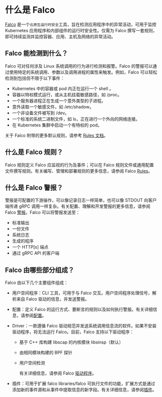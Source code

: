 # 什么是 Falco

[Falco](https://falco.org) 是一个`云原生运行时安全`工具，旨在检测应用程序中的异常活动，可用于监控 Kubernetes 应用程序和内部组件的运行时安全性。仅需为 Falco 撰写一套规则，即可持续监测并监控容器、应用、主机及网络的异常活动。

## Falco 能检测到什么？

Falco 可对任何涉及 Linux 系统调用的行为进行检测和报警。Falco 的警报可以通过使用特定的系统调用、参数以及调用进程的属性来触发。例如，Falco 可以轻松检测到包括但不限于以下事件：

- Kubernetes 中的容器或 pod 内正在运行一个 shell 。
- 容器以特权模式运行，或从主机挂载敏感路径，如 /proc。
- 一个服务器进程正在生成一个意外类型的子进程。
- 意外读取一个敏感文件，如 /etc/shadow。
- 一个非设备文件被写到 /dev。
- 一个标准的系统二进制文件，如 ls，正在进行一个外向的网络连接。
- 在 Kubernetes 集群中启动一个有特权的 pod。
  
关于 Falco 附带的更多默认规则，请参考 [Rules 文档](https://github.com/falcosecurity/falco/blob/master/rules_inventory/rules_overview.md)。

## 什么是 Falco 规则？

Falco 规则定义 Falco 应监视的行为及事件；可以在 Falco 规则文件或通用配置文件撰写规则。有关编写、管理和部署规则的更多信息，请参阅 Falco [Rules](https://falco.org/docs/rules/)。

## 什么是 Falco 警报？

警报是可配置的下游操作，可以像记录日志一样简单，也可以像 STDOUT 向客户端传递 gRPC 调用一样复杂。有关配置、理解和开发警报的更多信息，请参阅Falco [警报](https://falco.org/docs/alerts/)。Falco 可以将警报发送至：

- 标准输出
- 一份文件
- 系统日志
- 生成的程序
- 一个 HTTP[s] 端点
- 通过 gRPC API 的客户端

## Falco 由哪些部分组成？

Falco 由以下几个主要组件组成：

 - 用户空间程序：CLI 工具，可用于与 Falco 交互。用户空间程序处理信号，解析来自 Falco 驱动的信息，并发送警报。

 - 配置：定义 Falco 的运行方式、要断言的规则以及如何执行警报。有关详细信息，请参阅[配置](https://falco.org/docs/configuration)。

 - Driver：一款遵循 Falco 驱动规范并发送系统调用信息流的软件。如果不安装驱动程序，将无法运行 Falco。目前，Falco 支持以下驱动程序：

    - 基于 C++ 库构建 libscap 的内核模块 libsinsp（默认）
    - 由相同模块构建的 BPF 探针
    - 用户空间检测
    
      有关详细信息，请参阅 Falco [驱动程序](https://falco.org/docs/event-sources/drivers/)。

 - 插件：可用于扩展 falco libraries/falco 可执行文件的功能，扩展方式是通过添加新的事件源和从事件中提取信息的新字段。有关详细信息，请参阅[插件](https://falco.org/docs/plugins/)。

